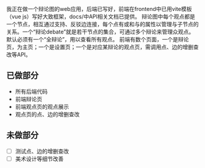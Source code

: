 我正在做一个辩论图的web应用，后端已写好，前端在frontend中已用vite模板（vue js）写好大致框架，docs/中API相关文档已提供。
辩论图中每个观点都是一个节点，相互通过支持、反驳边连接，每个点有或和与的属性以管理与子节点的关系。一个“辩论debate”就是若干节点的集合，可通过多个辩论来管理众观点。默认必须有一个“全辩论”，用以查看所有观点。
前端有数个页面，一个是辩论页，为主页；一个是设置页；一个是对应某辩论的观点页，需调用点、边的增删查改等API。

## 已做部分
- 所有后端代码
- 前端辩论页
- 前端观点页的观点展示
- 观点页的点、边的增删查改

## 未做部分
- [ ] 测试点、边的增删查改
- [ ] 美术设计等细节改善
